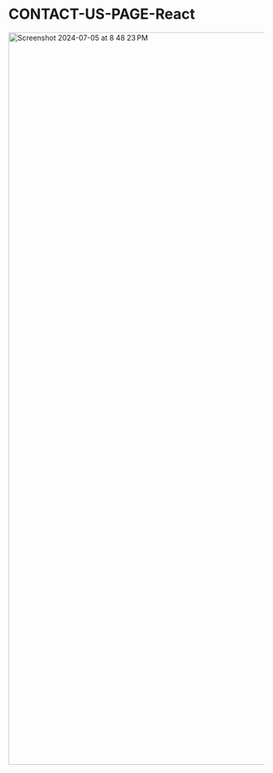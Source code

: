 # CONTACT-US-PAGE-React

<img width="1440" alt="Screenshot 2024-07-05 at 8 48 23 PM" src="https://github.com/Sachinsingh2002/CONTACT-US-PAGE-React/assets/108183252/59295f64-019d-448a-99cf-14cd078cb6f3">
